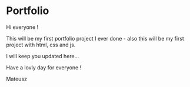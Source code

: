 # Portfolio

Hi everyone !

This will be  my first portfolio project I ever done - also this will be my first project with html, css and js.

I will keep you updated here... 

Have a lovly day for everyone !

Mateusz

